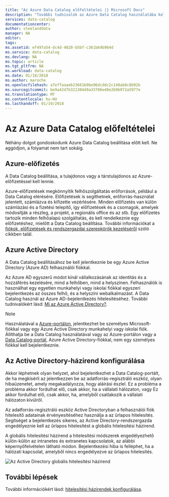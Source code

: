 ```yaml
---
title: "Az Azure Data Catalog előfeltételei |} Microsoft Docs"
description: "További tudnivalók az Azure Data Catalog használatába kell előfeltételek."
services: data-catalog
documentationcenter: 
author: steelanddata
manager: NA
editor: 
tags: 
ms.assetid: ef497a54-dc4d-4820-b5bf-c361b64b964d
ms.service: data-catalog
ms.devlang: NA
ms.topic: article
ms.tgt_pltfrm: NA
ms.workload: data-catalog
ms.date: 01/18/2018
ms.author: maroche
ms.openlocfilehash: a7effaaaeb23661b9be96dcddc2c140ab8c8b92b
ms.sourcegitcommit: be9a42d7b321304d9a33786ed8e2b9b972a5977e
ms.translationtype: MT
ms.contentlocale: hu-HU
ms.lasthandoff: 01/19/2018
---
```

# <a name="azure-data-catalog-prerequisites"></a>Az Azure Data Catalog előfeltételei

Néhány dolgot gondoskodunk Azure Data Catalog beállítása előtt kell. Ne aggódjon, a folyamat nem tart sokáig.

## <a name="azure-subscription"></a>Azure-előfizetés
A Data Catalog beállítása, a tulajdonos vagy a társtulajdonos az Azure-előfizetéssel kell lennie.

Azure-előfizetések megkönnyítik felhőszolgáltatás erőforrások, például a Data Catalog elérésére. Előfizetések is segíthetnek, erőforrás-használat jelentett, számlázva és kifizette vezérlésére. Minden előfizetés van külön számlázási és a fizetési telepítő, így előfizetések és a csomagok, amelyek módosítják a részleg, a projekt, a regionális office és az stb. Egy előfizetés tartozik minden felhőalapú szolgáltatás, és kell rendelkeznie egy előfizetéshez, mielőtt a Data Catalog beállítása. További információkat a [fiókok, előfizetések és rendszergazdai szerepkörök kezeléséről](../active-directory/active-directory-assign-admin-roles-azure-portal.md) szóló cikkben talál.

## <a name="azure-active-directory"></a>Azure Active Directory
A Data Catalog beállításához be kell jelentkeznie be egy Azure Active Directory (Azure AD) felhasználói fiókkal.

Az Azure AD egyszerű módot kínál vállalkozásának az identitás és a hozzáférés kezelésére, mind a felhőben, mind a helyszínen. Felhasználók is használhat egy egyetlen munkahelyi vagy iskolai fiókkal egyszeri bejelentkezés az összes felhő, és a helyszíni webalkalmazást. A Data Catalog használ az Azure AD-bejelentkezés hitelesítéséhez. További tudnivalókért lásd: [Mi az Azure Active Directory?](../active-directory/active-directory-whatis.md).

> [!NOTE]
> Használatával a [Azure-portálon](http://portal.azure.com/), jelentkezhet be személyes Microsoft-fiókkal vagy egy Azure Active Directory munkahelyi vagy iskolai fiók. Állíthatja be a Data Catalog használatával vagy az Azure-portálon vagy a [Data Catalog-portál](http://www.azuredatacatalog.com), Azure Active Directory-fiókkal, nem egy személyes fiókkal kell bejelentkeznie.
>
>

## <a name="active-directory-policy-configuration"></a>Az Active Directory-házirend konfigurálása
Akkor léphetnek olyan helyzet, ahol bejelentkezhet a Data Catalog-portált, de ha megkísérli az jelentkezzen be az adatforrás-regisztráló eszköz, olyan hibaüzenetet, amely megakadályozza, hogy aláírási észlel. Ez a probléma a probléma akkor fordulhat elő, csak akkor, ha a vállalati hálózaton, vagy Ez akkor fordulhat elő, csak akkor, ha, amelyből csatlakozik a vállalati hálózaton kívülről.

Az adatforrás-regisztráló eszköz Active Directoryban a felhasználói fiók hitelesítő adatainak érvényesítéséhez használja a az űrlapos hitelesítés. Segítséget a bejelentkezés sikeres, az Active Directory-rendszergazda engedélyeznie kell az űrlapos hitelesítést a globális hitelesítési házirend.

A globális hitelesítési házirend a hitelesítési módszerek engedélyezhető külön-külön az intranetes és extranetes kapcsolatok, az alábbi képernyőfelvételen látható módon. Bejelentkezési hiba is felléphet, ha a hálózati kapcsolat, amelyből nincs engedélyezve az űrlapos hitelesítés.

 ![Az Active Directory globális hitelesítési házirend](./media/data-catalog-prerequisites/global-auth-policy.png)

## <a name="next-steps"></a>További lépések
További információkért lásd: [hitelesítési házirendek konfigurálása](https://technet.microsoft.com/library/dn486781.aspx).
